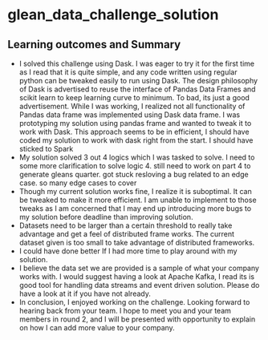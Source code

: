 # glean_data_challenge_solution

## Learning outcomes and Summary

-	I solved this challenge using Dask. I was eager to try it for the first time as I read that it is quite simple, and any code written using regular python can be tweaked easily to run using Dask. The design philosophy of Dask is advertised to reuse the interface of Pandas Data Frames and scikit learn to keep learning curve to minimum.  To bad, its just a good advertisement. While I was working, I realized not all functionality of Pandas data frame was implemented using Dask data frame. I was prototyping my solution using pandas frame and wanted to tweak it to work with Dask. This approach seems to be in efficient, I should have coded my solution to work with dask right from the start. I should have sticked to Spark 
-	My solution solved 3 out 4 logics which I was tasked to solve. I need to some more clarification to solve logic 4. still need to work on part 4 to generate gleans quarter. got stuck resloving a bug related to an edge case. so many edge cases to cover
-	Though my current solution works fine, I realize it is suboptimal. It can be tweaked to make it more efficient. I am unable to implement to those tweaks as I am concerned that I may end up introducing more bugs to my solution before deadline than improving solution.
-	Datasets need to be larger than a certain threshold to really take advantage and get a feel of distributed frame works. The current dataset given is too small to take advantage of distributed frameworks. 
-	I could have done better If I had more time to play around with my solution. 
-	I believe the data set we are provided is a sample of what your company works with. I would suggest having a look at Apache Kafka, I read its is good tool for handling data streams and event driven solution. Please do have a look at it if you have not already. 
-	In conclusion, I enjoyed working on the challenge. Looking forward to hearing back from your team. I hope to meet you and your team members in round 2, and I will be presented with opportunity to explain on how I can add more value to your company. 


